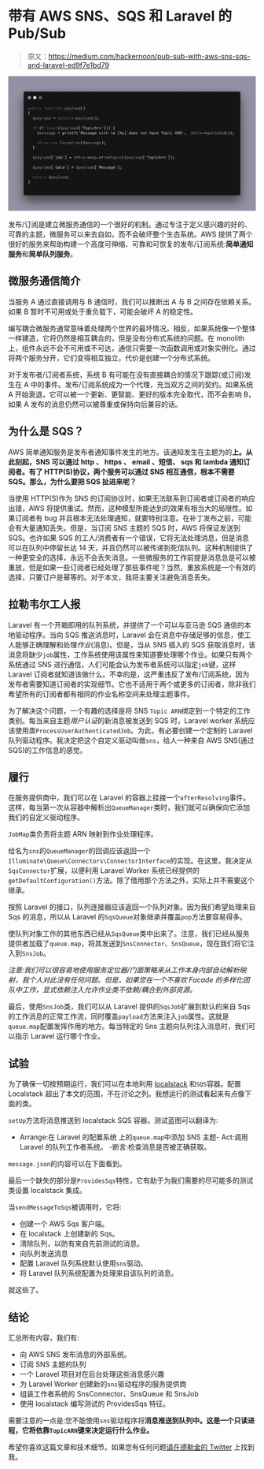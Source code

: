 # 带有 AWS SNS、SQS 和 Laravel 的 Pub/Sub

> 原文：<https://medium.com/hackernoon/pub-sub-with-aws-sns-sqs-and-laravel-ed9f7e1bd79>

![](img/0b17fccb8548433bbdc7907fbe414ba9.png)

发布/订阅是建立微服务通信的一个很好的机制。通过专注于定义感兴趣的好的、可靠的主题，微服务可以来去自如，而不会破坏整个生态系统。AWS 提供了两个很好的服务来帮助构建一个高度可伸缩、可靠和可恢复的发布/订阅系统:**简单通知服务**和**简单队列服务**。

## 微服务通信简介

当服务 A 通过直接调用与 B 通信时，我们可以推断出 A 与 B 之间存在依赖关系。如果 B 暂时不可用或处于重负载下，可能会破坏 A 的稳定性。

编写耦合微服务通常意味着处理两个世界的最坏情况。相反，如果系统像一个整体一样建造，它将仍然是相互耦合的，但是没有分布式系统的问题。在 monolith 上，组件永远不会不可用或不可达，通信只需要一次函数调用或对象实例化。通过将两个服务分开，它们变得相互独立，代价是创建一个分布式系统。

对于发布者/订阅者系统，系统 B 有可能在没有直接耦合的情况下跟踪(或订阅)发生在 A 中的事件。发布/订阅系统成为一个代理，充当双方之间的契约。如果系统 A 开始衰退，它可以被一个更新、更智能、更好的版本完全取代，而不会影响 B，如果 A 发布的消息仍然可以被尊重或保持向后兼容的话。

## 为什么是 SQS？

AWS 简单通知服务是发布者通知事件发生的地方。该通知发生在主题为的**上。从此刻起，SNS 可以通过 **http** 、 **https** 、 **email** 、**短信**、 **sqs** 和 **lambda** 通知订阅者。有了 HTTP(S)协议，两个服务可以通过 SNS 相互通信，根本不需要 SQS。那么，为什么要把 SQS 扯进来呢？**

当使用 HTTP(S)作为 SNS 的订阅协议时，如果无法联系到订阅者或订阅者的响应出错，AWS 将提供重试。然而，这种模型所能达到的效果有相当大的局限性。如果订阅者有 bug 并且根本无法处理通知，就要特别注意。在补丁发布之前，可能会有大量通知丢失。但是，当订阅 SNS 主题的 SQS 时，AWS 将保证发送到 SQS。也许如果 SQS 的工人/消费者有一个错误，它将无法处理消息，但是消息可以在队列中停留长达 14 天，并且仍然可以被传递到死信队列。这种机制提供了一种更安全的选择，永远不会丢失消息。一些微服务的工作前提是消息总是可以被重放，但是如果一些订阅者已经处理了那些事件呢？当然，重放系统是一个有效的选择，只要订户是幂等的。对于本文，我将主要关注避免消息丢失。

## 拉勒韦尔工人报

Laravel 有一个开箱即用的队列系统，并提供了一个可以与亚马逊 SQS 通信的本地驱动程序。当向 SQS 推送消息时，Laravel 会在消息中存储足够的信息，使工人能够正确理解和处理*作业*(消息)。但是，当从 SNS 插入的 SQS 获取消息时，该消息将缺少`job`属性，工作系统使用该属性来知道要处理哪个作业。如果只有两个系统通过 SNS 进行通信，人们可能会认为发布者系统可以指定`job`键，这样 Laravel 订阅者就知道该做什么。不幸的是，这严重违反了发布/订阅系统，因为发布者需要知道订阅者的实现细节。它也不适用于两个或更多的订阅者，除非我们希望所有的订阅者都有相同的作业名称空间来处理主题事件。

为了解决这个问题，一个有趣的选择是将 SNS `Topic ARN`绑定到一个特定的工作类别。每当来自主题*用户认证*的新消息被发送到 SQS 时，Laravel worker 系统应该使用类`ProcessUserAuthenticatedJob`。为此，有必要创建一个定制的 Laravel 队列驱动程序。我决定把这个自定义驱动叫做`sns`，给人一种来自 AWS SNS(通过 SQS)的工作信息的感觉。

## 履行

在服务提供商中，我们可以在 Laravel 的容器上挂接一个`afterResolving`事件。这样，每当第一次从容器中解析出`QueueManager`类时，我们就可以确保向它添加我们的自定义驱动程序。

`JobMap`类负责将主题 ARN 映射到作业处理程序。

给名为`sns`的`QueueManager`的回调应该返回一个`Illuminate\Queue\Connectors\ConnectorInterface`的实现。在这里，我决定从`SqsConnector`扩展，以便利用 Laravel Worker 系统已经提供的`getDefaultConfiguration()`方法。除了借用那个方法之外，实际上并不需要这个继承。

按照 Laravel 的接口，队列连接器应该返回一个队列对象。因为我们希望处理来自 Sqs 的消息，所以从 Laravel 的`SqsQueue`对象继承并覆盖`pop`方法要容易得多。

使队列对象工作的其他东西已经从`SqsQueue`类中出来了。注意，我们已经从服务提供者加载了`queue.map`，将其发送到`SnsConnector`、`SnsQueue`，现在我们将它注入到`SnsJob`。

*注意:我们可以很容易地使用服务定位器/门面策略来从工作本身内部自动解析映射，我个人对此没有任何问题。但是，如果您在一个不喜欢 Facade 的多样化团队中工作，显式依赖注入允许作业类不依赖/耦合到外部资源。*

最后，使用`SnsJob`类，我们可以从 Laravel 提供的`SqsJob`扩展到默认的来自 Sqs 的工作消息的正常工作流，同时覆盖`payload`方法来注入`job`属性。这就是`queue.map`配置发挥作用的地方。每当特定的 Sns 主题向队列注入消息时，我们可以指示 Laravel 运行哪个作业。

## 试验

为了确保一切按预期运行，我们可以在本地利用 [localstack](https://github.com/localstack/localstack) 和`SQS`容器。配置 Localstack 超出了本文的范围，不在讨论之列。我想运行的测试看起来有点像下面的类。

`setUp`方法将消息推送到 localstack SQS 容器。测试蓝图可以翻译为:
- Arrange:在 Laravel 的配置系统
上的`queue.map`中添加 SNS 主题- Act:调用 Laravel 的队列工作者系统。
-断言:检查消息是否被正确获取。

`message.json`的内容可以在下面看到。

最后一个缺失的部分是`ProvidesSqs`特性，它有助于为我们需要的尽可能多的测试类设置 localstack 集成。

当`sendMessageToSqs`被调用时，它将:

*   创建一个 AWS Sqs 客户端。
*   在 localstack 上创建新的 Sqs。
*   清除队列，以防有来自先前测试的消息。
*   向队列发送消息
*   配置 Laravel 队列系统默认使用`sns`驱动。
*   将 Laravel 队列系统配置为处理来自该队列的消息。

就这些了。

## 结论

汇总所有内容，我们有:

*   向 AWS SNS 发布消息的外部系统。
*   订阅 SNS 主题的队列
*   一个 Laravel 项目对在后台处理这些消息感兴趣
*   为 Laravel Worker 创建新的`sns`驱动程序的服务提供商
*   组装工作者系统的 SnsConnector、SnsQueue 和 SnsJob
*   使用 localstack 编写测试的 ProvidesSqs 特征。

需要注意的一点是:您不能使用`sns`驱动程序将**消息推送到队列中。这是一个只读进程，它将依靠`TopicARN`键来决定运行什么作业。**

希望你喜欢这篇文章和技术细节。如果您有任何问题[请在德勒金的 Twitter](https://twitter.com/DeleuGyN) 上找到我。